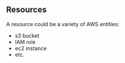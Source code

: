 Resources
---------

A resource could be a variety of AWS entities:
* s3 bucket
* IAM role
* ec2 instance
* etc.


